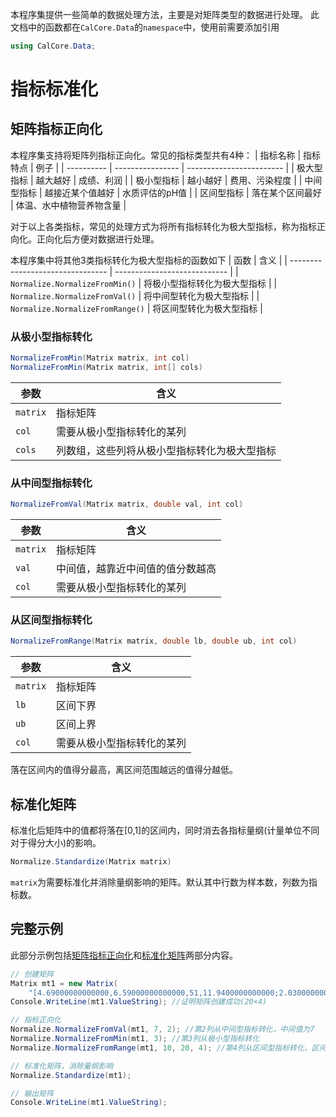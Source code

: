 本程序集提供一些简单的数据处理方法，主要是对矩阵类型的数据进行处理。
此文档中的函数都在`CalCore.Data`的`namespace`中，使用前需要添加引用
```c#
using CalCore.Data;
```

# 指标标准化
## 矩阵指标正向化
本程序集支持将矩阵列指标正向化。常见的指标类型共有4种：
| 指标名称   | 指标特点         | 例子                     |
| ---------- | ---------------- | ------------------------ |
| 极大型指标 | 越大越好         | 成绩、利润               |
| 极小型指标 | 越小越好         | 费用、污染程度           |
| 中间型指标 | 越接近某个值越好 | 水质评估的pH值           |
| 区间型指标 | 落在某个区间最好 | 体温、水中植物营养物含量 |

对于以上各类指标，常见的处理方式为将所有指标转化为极大型指标，称为指标正向化。正向化后方便对数据进行处理。

本程序集中将其他3类指标转化为极大型指标的函数如下
| 函数                             | 含义                         |
| -------------------------------- | ---------------------------- |
| `Normalize.NormalizeFromMin()`   | 将极小型指标转化为极大型指标 |
| `Normalize.NormalizeFromVal()`   | 将中间型转化为极大型指标     |
| `Normalize.NormalizeFromRange()` | 将区间型转化为极大型指标     |

### 从极小型指标转化
```c#
NormalizeFromMin(Matrix matrix, int col)
NormalizeFromMin(Matrix matrix, int[] cols)
```
| 参数     | 含义                                         |
| -------- | -------------------------------------------- |
| `matrix` | 指标矩阵                                     |
| `col`    | 需要从极小型指标转化的某列                   |
| `cols`   | 列数组，这些列将从极小型指标转化为极大型指标 |

### 从中间型指标转化
```c#
NormalizeFromVal(Matrix matrix, double val, int col)
```
| 参数     | 含义                             |
| -------- | -------------------------------- |
| `matrix` | 指标矩阵                         |
| `val`    | 中间值，越靠近中间值的值分数越高 |
| `col`    | 需要从极小型指标转化的某列       |

### 从区间型指标转化
```c#
NormalizeFromRange(Matrix matrix, double lb, double ub, int col)
```
| 参数     | 含义                       |
| -------- | -------------------------- |
| `matrix` | 指标矩阵                   |
| `lb`     | 区间下界                   |
| `ub`     | 区间上界                   |
| `col`    | 需要从极小型指标转化的某列 |
落在区间内的值得分最高，离区间范围越远的值得分越低。

## 标准化矩阵
标准化后矩阵中的值都将落在[0,1]的区间内，同时消去各指标量纲(计量单位不同对于得分大小)的影响。 
```c#
Normalize.Standardize(Matrix matrix)
```
`matrix`为需要标准化并消除量纲影响的矩阵。默认其中行数为样本数，列数为指标数。

## 完整示例
此部分示例包括[矩阵指标正向化](#矩阵指标正向化)和[标准化矩阵](#标准化矩阵)两部分内容。
```c#
// 创建矩阵
Matrix mt1 = new Matrix(
    "[4.69000000000000,6.59000000000000,51,11.9400000000000;2.03000000000000,7.86000000000000,19,6.46000000000000;9.11000000000000,6.31000000000000,46,8.91000000000000;8.61000000000000,7.05000000000000,46,26.4300000000000;7.13000000000000,6.50000000000000,50,23.5700000000000;2.39000000000000,6.77000000000000,38,24.6200000000000;7.69000000000000,6.79000000000000,38,6.01000000000000;9.30000000000000,6.81000000000000,27,31.5700000000000;5.45000000000000,7.62000000000000,5,18.4600000000000;6.19000000000000,7.27000000000000,17,7.51000000000000;7.93000000000000,7.53000000000000,9,6.52000000000000;4.40000000000000,7.28000000000000,17,25.3000000000000;7.46000000000000,8.24000000000000,23,14.4200000000000;2.01000000000000,5.55000000000000,47,26.3100000000000;2.04000000000000,6.40000000000000,23,17.9100000000000;7.73000000000000,6.14000000000000,52,15.7200000000000;6.35000000000000,7.58000000000000,25,29.4600000000000;8.29000000000000,8.41000000000000,39,12.0200000000000;3.54000000000000,7.27000000000000,54,3.16000000000000;7.44000000000000,6.26000000000000,8,28.4100000000000]");
Console.WriteLine(mt1.ValueString); //证明矩阵创建成功(20×4)

// 指标正向化
Normalize.NormalizeFromVal(mt1, 7, 2); //第2列从中间型指标转化，中间值为7
Normalize.NormalizeFromMin(mt1, 3); //第3列从极小型指标转化
Normalize.NormalizeFromRange(mt1, 10, 20, 4); //第4列从区间型指标转化，区间为[10,20]

// 标准化矩阵，消除量纲影响
Normalize.Standardize(mt1);

// 输出矩阵
Console.WriteLine(mt1.ValueString);
```